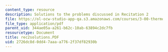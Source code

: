 ```yaml
---
content_type: resource
description: Solutions to the problems discussed in Recitation 2
file: https://ol-ocw-studio-app-qa.s3.amazonaws.com/courses/3-00-thermodynamics-of-materials-fall-2002/2726dc8d0dd47aaaa7762f37df82930b_rec2solutions.PDF
file_type: application/pdf
parent_uid: 344ae05a-a261-b62c-10ab-63894c2dc7fb
resourcetype: Document
title: rec2solutions.PDF
uid: 2726dc8d-0dd4-7aaa-a776-2f37df82930b
---
```

